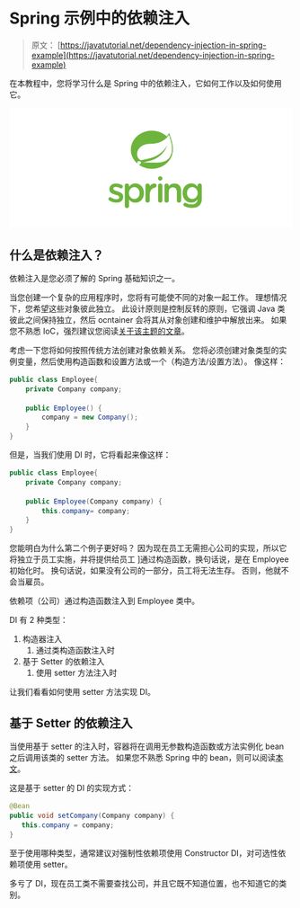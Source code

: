 # Spring 示例中的依赖注入

> 原文： [https://javatutorial.net/dependency-injection-in-spring-example](https://javatutorial.net/dependency-injection-in-spring-example)

在本教程中，您将学习什么是 Spring 中的依赖注入，它如何工作以及如何使用它。

![spring-featured-image](img/d2f73752d8ae931b119dec1eac866973.jpg)

## 什么是依赖注入？

依赖注入是您必须了解的 Spring 基础知识之一。

当您创建一个复杂的应用程序时，您将有可能使不同的对象一起工作。 理想情况下，您希望这些对象彼此独立。 此设计原则是控制反转的原则，它强调 Java 类彼此之间保持独立，然后 ocntainer 会将其从对象创建和维护中解放出来。 如果您不熟悉 IoC，强烈建议您阅读[关于该主题的文章](https://javatutorial.net/ioc-in-spring)。

考虑一下您将如何按照传统方法创建对象依赖关系。 您将必须创建对象类型的实例变量，然后使用构造函数和设置方法或一个（构造方法/设置方法）。 像这样：

```java
public class Employee{
	private Company company;

	public Employee() {
		company = new Company();
	}
}
```

但是，当我们使用 DI 时，它将看起来像这样：

```java
public class Employee{
	private Company company;

	public Employee(Company company) {
		this.company= company;
	}
}
```

您能明白为什么第二个例子更好吗？ 因为现在员工无需担心公司的实现，所以它将独立于员工实施，并将提供给员工 ]通过构造函数，换句话说，是在 Employee 初始化时。 换句话说，如果没有公司的一部分，员工将无法生存。 否则，他就不会当雇员。

依赖项（公司）通过构造函数注入到 Employee 类中。

DI 有 2 种类型：

1.  构造器注入
    1.  通过类构造函数注入时
2.  基于 Setter 的依赖注入
    1.  使用 setter 方法注入时

让我们看看如何使用 setter 方法实现 DI。

## 基于 Setter 的依赖注入

当使用基于 setter 的注入时，容器将在调用无参数构造函数或方法实例化 bean 之后调用该类的 setter 方法。 如果您不熟悉 Spring 中的 bean，则可以阅读[本文](https://javatutorial.net/introduction-to-spring-bean)。

这是基于 setter 的 DI 的实现方式：

```java
@Bean
public void setCompany(Company company) {
   this.company = company;
}
```

至于使用哪种类型，通常建议对强制性依赖项使用 Constructor DI，对可选性依赖项使用 setter。

多亏了 DI，现在员工类不需要查找公司，并且它既不知道位置，也不知道它的类别。